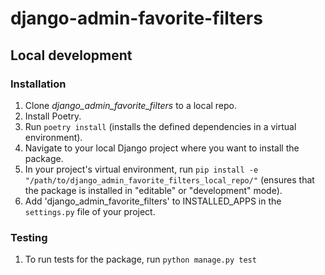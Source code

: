 # django-admin-favorite-filters

## Local development

### Installation

1. Clone _django_admin_favorite_filters_ to a local repo.
1. Install Poetry.
1. Run `poetry install` (installs the defined dependencies in a virtual environment).
1. Navigate to your local Django project where you want to install the package.
1. In your project's virtual environment, run `pip install -e "/path/to/django_admin_favorite_filters_local_repo/"` (ensures that the package is installed in "editable" or "development" mode).
1. Add 'django_admin_favorite_filters' to INSTALLED_APPS in the `settings.py` file of your project.

### Testing

1. To run tests for the package, run `python manage.py test`
